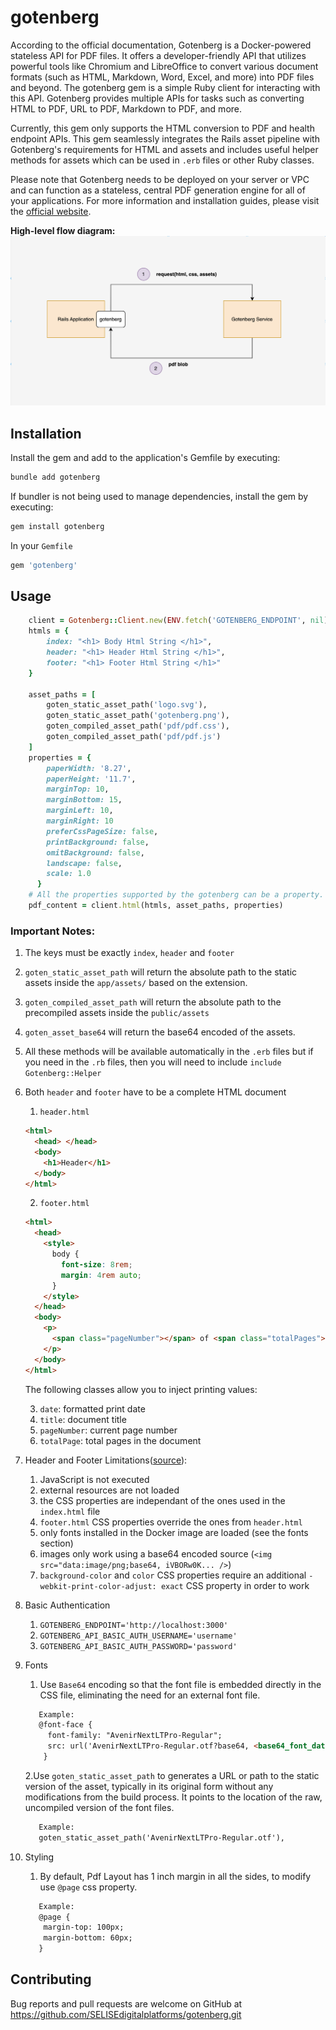 # gotenberg

According to the official documentation, Gotenberg is a Docker-powered stateless API for PDF files. It offers a developer-friendly API that utilizes powerful tools like Chromium and LibreOffice to convert various document formats (such as HTML, Markdown, Word, Excel, and more) into PDF files and beyond. The gotenberg gem is a simple Ruby client for interacting with this API. Gotenberg provides multiple APIs for tasks such as converting HTML to PDF, URL to PDF, Markdown to PDF, and more.

Currently, this gem only supports the HTML conversion to PDF and health endpoint APIs. This gem seamlessly integrates the Rails asset pipeline with Gotenberg's requirements for HTML and assets and includes useful helper methods for assets which can be used in `.erb` files or other Ruby classes.

Please note that Gotenberg needs to be deployed on your server or VPC and can function as a stateless, central PDF generation engine for all of your applications. For more information and installation guides, please visit the [official website](https://gotenberg.dev).

**High-level flow diagram:**
![Alt text](./docs/diagram.png)

## Installation

Install the gem and add to the application's Gemfile by executing:

```bash
bundle add gotenberg
```

If bundler is not being used to manage dependencies, install the gem by executing:

```bash
gem install gotenberg
```

In your `Gemfile`

```bash
gem 'gotenberg'
```

## Usage

```ruby
    client = Gotenberg::Client.new(ENV.fetch('GOTENBERG_ENDPOINT', nil))
    htmls = {
        index: "<h1> Body Html String </h1>",
        header: "<h1> Header Html String </h1>",
        footer: "<h1> Footer Html String </h1>"
    }

    asset_paths = [
        goten_static_asset_path('logo.svg'),
        goten_static_asset_path('gotenberg.png'),
        goten_compiled_asset_path('pdf/pdf.css'),
        goten_compiled_asset_path('pdf/pdf.js')
    ]
    properties = {
        paperWidth: '8.27',
        paperHeight: '11.7',
        marginTop: 10,
        marginBottom: 15,
        marginLeft: 10,
        marginRight: 10
        preferCssPageSize: false,
        printBackground: false,
        omitBackground: false,
        landscape: false,
        scale: 1.0
      }
    # All the properties supported by the gotenberg can be a property. Check official gotenberg docs for more info
    pdf_content = client.html(htmls, asset_paths, properties)
```

### Important Notes:

1. The keys must be exactly `index`, `header` and `footer`
2. `goten_static_asset_path` will return the absolute path to the static assets inside the `app/assets/` based on the extension.
3. `goten_compiled_asset_path` will return the absolute path to the precompiled assets inside the `public/assets`
4. `goten_asset_base64` will return the base64 encoded of the assets.
5. All these methods will be available automatically in the `.erb` files but if you need in the `.rb` files, then you will need to include `include Gotenberg::Helper`
6. Both `header` and `footer` have to be a complete HTML document

   1. `header.html`

   ```html
   <html>
     <head> </head>
     <body>
       <h1>Header</h1>
     </body>
   </html>
   ```

   2. `footer.html`

   ```html
   <html>
     <head>
       <style>
         body {
           font-size: 8rem;
           margin: 4rem auto;
         }
       </style>
     </head>
     <body>
       <p>
         <span class="pageNumber"></span> of <span class="totalPages"></span>
       </p>
     </body>
   </html>
   ```

   The following classes allow you to inject printing values:

   3. `date`: formatted print date
   4. `title`: document title
   5. `pageNumber`: current page number
   6. `totalPage`: total pages in the document

7. Header and Footer Limitations([source](https://gotenberg.dev/docs/6.x/html)):
   1. JavaScript is not executed
   2. external resources are not loaded
   3. the CSS properties are independant of the ones used in the `index.html` file
   4. `footer.html` CSS properties override the ones from `header.html`
   5. only fonts installed in the Docker image are loaded (see the fonts section)
   6. images only work using a base64 encoded source (`<img src="data:image/png;base64, iVBORw0K... />`)
   7. `background-color` and `color` CSS properties require an additional `-webkit-print-color-adjust: exact` CSS property in order to work
8. Basic Authentication
   1. `GOTENBERG_ENDPOINT='http://localhost:3000'`
   2. `GOTENBERG_API_BASIC_AUTH_USERNAME='username'`
   3. `GOTENBERG_API_BASIC_AUTH_PASSWORD='password'`

9. Fonts
	1. Use `Base64` encoding so that the font file is embedded directly in the CSS file, eliminating the need for an external font file.
   ```html
      Example:
      @font-face {
        font-family: "AvenirNextLTPro-Regular";
        src: url('AvenirNextLTPro-Regular.otf?base64, <base64_font_data>') format('opentype');
       }
   ```
      2.Use `goten_static_asset_path` to generates a URL or path to the static version of the asset, typically in its original form without any modifications from the build process. It points to the location of the raw, uncompiled version of the font files.
   ```html
      Example:
      goten_static_asset_path('AvenirNextLTPro-Regular.otf'),
   ```

10. Styling
	1. By default, Pdf Layout has 1 inch margin in all the sides, to modify use `@page` css property.
    ```html
	   Example:
	   @page {
	    margin-top: 100px;
	    margin-bottom: 60px;
	   }
    ```

## Contributing

Bug reports and pull requests are welcome on GitHub at https://github.com/SELISEdigitalplatforms/gotenberg.git
